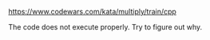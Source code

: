 https://www.codewars.com/kata/multiply/train/cpp

The code does not execute properly. Try to figure out why.
